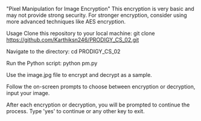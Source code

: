 "Pixel Manipulation for Image Encryption" This encryption is very basic and may not provide strong security. For stronger encryption, consider using more advanced techniques like AES encryption.

Usage
Clone this repository to your local machine: git clone https://github.com/Karthiksn246/PRODIGY_CS_02.git

Navigate to the directory: cd PRODIGY_CS_02

Run the Python script: python pm.py

Use the image.jpg file to encrypt and decrypt as a sample.

Follow the on-screen prompts to choose between encryption or decryption, input your image.

After each encryption or decryption, you will be prompted to continue the process. Type 'yes' to continue or any other key to exit.
